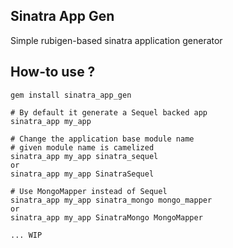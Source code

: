 Sinatra App Gen
---------------

Simple rubigen-based sinatra application generator

How-to use ?
------------

    gem install sinatra_app_gen

    # By default it generate a Sequel backed app
    sinatra_app my_app
    
    # Change the application base module name
    # given module name is camelized
    sinatra_app my_app sinatra_sequel
    or
    sinatra_app my_app SinatraSequel
    
    # Use MongoMapper instead of Sequel
    sinatra_app my_app sinatra_mongo mongo_mapper
    or
    sinatra_app my_app SinatraMongo MongoMapper

    ... WIP
